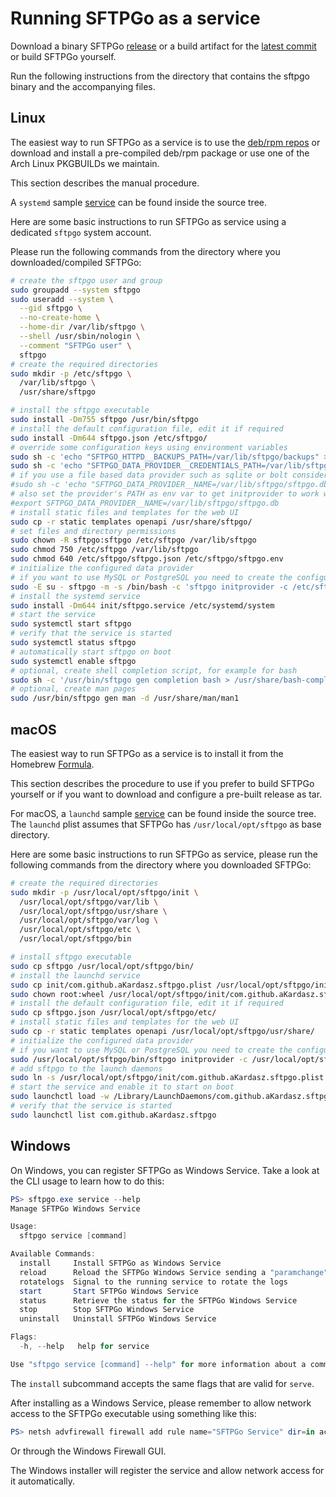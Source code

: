 # Running SFTPGo as a service

Download a binary SFTPGo [release](https://github.com/aKardasz/sftpgo/releases) or a build artifact for the [latest commit](https://github.com/aKardasz/sftpgo/actions) or build SFTPGo yourself.

Run the following instructions from the directory that contains the sftpgo binary and the accompanying files.

## Linux

The easiest way to run SFTPGo as a service is to use the [deb/rpm repos](./repo.md) or download and install a pre-compiled deb/rpm package or use one of the Arch Linux PKGBUILDs we maintain.

This section describes the manual procedure.

A `systemd` sample [service](../init/sftpgo.service "systemd service") can be found inside the source tree.

Here are some basic instructions to run SFTPGo as service using a dedicated `sftpgo` system account.

Please run the following commands from the directory where you downloaded/compiled SFTPGo:

```bash
# create the sftpgo user and group
sudo groupadd --system sftpgo
sudo useradd --system \
  --gid sftpgo \
  --no-create-home \
  --home-dir /var/lib/sftpgo \
  --shell /usr/sbin/nologin \
  --comment "SFTPGo user" \
  sftpgo
# create the required directories
sudo mkdir -p /etc/sftpgo \
  /var/lib/sftpgo \
  /usr/share/sftpgo

# install the sftpgo executable
sudo install -Dm755 sftpgo /usr/bin/sftpgo
# install the default configuration file, edit it if required
sudo install -Dm644 sftpgo.json /etc/sftpgo/
# override some configuration keys using environment variables
sudo sh -c 'echo "SFTPGO_HTTPD__BACKUPS_PATH=/var/lib/sftpgo/backups" >> /etc/sftpgo/sftpgo.env'
sudo sh -c 'echo "SFTPGO_DATA_PROVIDER__CREDENTIALS_PATH=/var/lib/sftpgo/credentials" >> /etc/sftpgo/sftpgo.env'
# if you use a file based data provider such as sqlite or bolt consider to set the database path too, for example:
#sudo sh -c 'echo "SFTPGO_DATA_PROVIDER__NAME=/var/lib/sftpgo/sftpgo.db" >> /etc/sftpgo/sftpgo.env'
# also set the provider's PATH as env var to get initprovider to work with SQLite provider:
#export SFTPGO_DATA_PROVIDER__NAME=/var/lib/sftpgo/sftpgo.db
# install static files and templates for the web UI
sudo cp -r static templates openapi /usr/share/sftpgo/
# set files and directory permissions
sudo chown -R sftpgo:sftpgo /etc/sftpgo /var/lib/sftpgo
sudo chmod 750 /etc/sftpgo /var/lib/sftpgo
sudo chmod 640 /etc/sftpgo/sftpgo.json /etc/sftpgo/sftpgo.env
# initialize the configured data provider
# if you want to use MySQL or PostgreSQL you need to create the configured database before running the initprovider command
sudo -E su - sftpgo -m -s /bin/bash -c 'sftpgo initprovider -c /etc/sftpgo'
# install the systemd service
sudo install -Dm644 init/sftpgo.service /etc/systemd/system
# start the service
sudo systemctl start sftpgo
# verify that the service is started
sudo systemctl status sftpgo
# automatically start sftpgo on boot
sudo systemctl enable sftpgo
# optional, create shell completion script, for example for bash
sudo sh -c '/usr/bin/sftpgo gen completion bash > /usr/share/bash-completion/completions/sftpgo'
# optional, create man pages
sudo /usr/bin/sftpgo gen man -d /usr/share/man/man1
```

## macOS

The easiest way to run SFTPGo as a service is to install it from the Homebrew [Formula](https://formulae.brew.sh/formula/sftpgo).

This section describes the procedure to use if you prefer to build SFTPGo yourself or if you want to download and configure a pre-built release as tar.

For macOS, a `launchd` sample [service](../init/com.github.aKardasz.sftpgo.plist "launchd plist") can be found inside the source tree. The `launchd` plist assumes that SFTPGo has `/usr/local/opt/sftpgo` as base directory.

Here are some basic instructions to run SFTPGo as service, please run the following commands from the directory where you downloaded SFTPGo:

```bash
# create the required directories
sudo mkdir -p /usr/local/opt/sftpgo/init \
  /usr/local/opt/sftpgo/var/lib \
  /usr/local/opt/sftpgo/usr/share \
  /usr/local/opt/sftpgo/var/log \
  /usr/local/opt/sftpgo/etc \
  /usr/local/opt/sftpgo/bin

# install sftpgo executable
sudo cp sftpgo /usr/local/opt/sftpgo/bin/
# install the launchd service
sudo cp init/com.github.aKardasz.sftpgo.plist /usr/local/opt/sftpgo/init/
sudo chown root:wheel /usr/local/opt/sftpgo/init/com.github.aKardasz.sftpgo.plist
# install the default configuration file, edit it if required
sudo cp sftpgo.json /usr/local/opt/sftpgo/etc/
# install static files and templates for the web UI
sudo cp -r static templates openapi /usr/local/opt/sftpgo/usr/share/
# initialize the configured data provider
# if you want to use MySQL or PostgreSQL you need to create the configured database before running the initprovider command
sudo /usr/local/opt/sftpgo/bin/sftpgo initprovider -c /usr/local/opt/sftpgo/etc/
# add sftpgo to the launch daemons
sudo ln -s /usr/local/opt/sftpgo/init/com.github.aKardasz.sftpgo.plist /Library/LaunchDaemons/com.github.aKardasz.sftpgo.plist
# start the service and enable it to start on boot
sudo launchctl load -w /Library/LaunchDaemons/com.github.aKardasz.sftpgo.plist
# verify that the service is started
sudo launchctl list com.github.aKardasz.sftpgo
```

## Windows

On Windows, you can register SFTPGo as Windows Service. Take a look at the CLI usage to learn how to do this:

```powershell
PS> sftpgo.exe service --help
Manage SFTPGo Windows Service

Usage:
  sftpgo service [command]

Available Commands:
  install     Install SFTPGo as Windows Service
  reload      Reload the SFTPGo Windows Service sending a "paramchange" request
  rotatelogs  Signal to the running service to rotate the logs
  start       Start SFTPGo Windows Service
  status      Retrieve the status for the SFTPGo Windows Service
  stop        Stop SFTPGo Windows Service
  uninstall   Uninstall SFTPGo Windows Service

Flags:
  -h, --help   help for service

Use "sftpgo service [command] --help" for more information about a command.
```

The `install` subcommand accepts the same flags that are valid for `serve`.

After installing as a Windows Service, please remember to allow network access to the SFTPGo executable using something like this:

```powershell
PS> netsh advfirewall firewall add rule name="SFTPGo Service" dir=in action=allow program="C:\Program Files\SFTPGo\sftpgo.exe"
```

Or through the Windows Firewall GUI.

The Windows installer will register the service and allow network access for it automatically.
